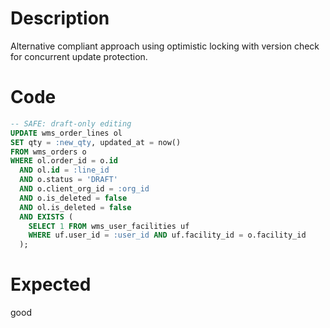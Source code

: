 # Description

Alternative compliant approach using optimistic locking with version check for concurrent update protection.

# Code

```sql
-- SAFE: draft-only editing
UPDATE wms_order_lines ol
SET qty = :new_qty, updated_at = now()
FROM wms_orders o
WHERE ol.order_id = o.id
  AND ol.id = :line_id
  AND o.status = 'DRAFT'
  AND o.client_org_id = :org_id
  AND o.is_deleted = false
  AND ol.is_deleted = false
  AND EXISTS (
    SELECT 1 FROM wms_user_facilities uf 
    WHERE uf.user_id = :user_id AND uf.facility_id = o.facility_id
  );
```

# Expected

good